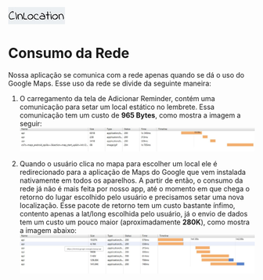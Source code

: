 ![CInLocation](https://github.com/bjcCin/CInLocation/blob/master/imagens/logo.jpg?raw=true)
# Consumo da Rede

Nossa aplicação se comunica com a rede apenas quando se dá o uso do Google Maps. Esse uso da rede se divide da seguinte maneira:

1. O carregamento da tela de Adicionar Reminder, contém uma comunicação para setar um local estático no lembrete. Essa comunicação tem um custo de **965 Bytes**, como mostra a imagem a seguir: 
![CustoAddReminder](https://github.com/bjcCin/CInLocation/blob/master/imagens/add_maps.JPG?raw=true)

2. Quando o usuário clica no mapa para escolher um local ele é redirecionado para a aplicação de Maps do Google que vem instalada nativamente em todos os aparelhos. A partir de então, o consumo da rede já não é mais feita por nosso app, até o momento em que chega o retorno do lugar escolhido pelo usuário e precisamos setar uma nova localização. Esse pacote de retorno tem um custo bastante ínfimo, contento apenas a lat/long escolhida pelo usuário, já o envio de dados tem um custo um pouco maior (aproximadamente **280K**), como mostra a imagem abaixo:
![CustoGetLocation](https://github.com/bjcCin/CInLocation/blob/master/imagens/get_maps.JPG?raw=true)
